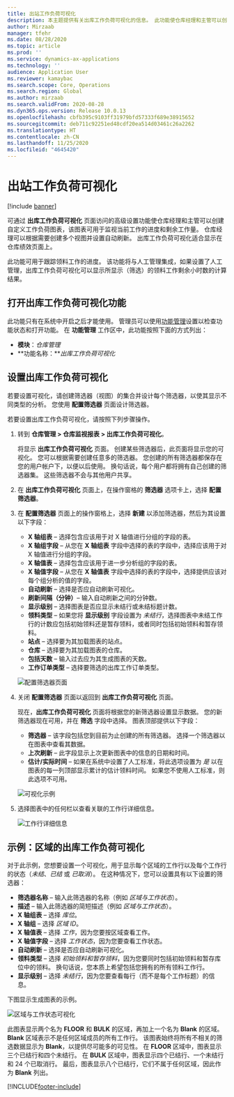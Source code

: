 ```yaml
---
title: 出站工作负荷可视化
description: 本主题提供有关出库工作负荷可视化的信息。 此功能使仓库经理和主管可以创建自定义工作负荷图表，该图表可用于监视当前工作的进度和剩余工作量。 仓库经理可以根据需要创建多个视图并设置自动刷新。
author: Mirzaab
manager: tfehr
ms.date: 08/28/2020
ms.topic: article
ms.prod: ''
ms.service: dynamics-ax-applications
ms.technology: ''
audience: Application User
ms.reviewer: kamaybac
ms.search.scope: Core, Operations
ms.search.region: Global
ms.author: mirzaab
ms.search.validFrom: 2020-08-28
ms.dyn365.ops.version: Release 10.0.13
ms.openlocfilehash: cbfb395c9103ff31979bfd57333f689e38915652
ms.sourcegitcommit: deb711c92251ed48cdf20ea514d03461c26a2262
ms.translationtype: HT
ms.contentlocale: zh-CN
ms.lasthandoff: 11/25/2020
ms.locfileid: "4645420"
---
```

# <a name="outbound-workload-visualization"></a>出站工作负荷可视化

[!include [banner](../includes/banner.md)]

可通过 **出库工作负荷可视化** 页面访问的高级设置功能使仓库经理和主管可以创建自定义工作负荷图表，该图表可用于监视当前工作的进度和剩余工作量。 仓库经理可以根据需要创建多个视图并设置自动刷新。 出库工作负荷可视化适合显示在仓库绩效页面上。

此功能可用于跟踪领料工作的进度。 该功能将与人工管理集成，如果设置了人工管理，出库工作负荷可视化可以显示所显示（筛选）的领料工作剩余小时数的计算结果。

## <a name="turn-on-the-outbound-workload-visualization-feature"></a>打开出库工作负荷可视化功能

此功能只有在系统中开启之后才能使用。 管理员可以使用[功能管理](../../fin-ops-core/fin-ops/get-started/feature-management/feature-management-overview.md)设置以检查功能状态和打开功能。 在 **功能管理** 工作区中，此功能按照下面的方式列出：

- **模块**：*仓库管理*
- **功能名称：***出库工作负荷可视化*

## <a name="set-up-outbound-workload-visualizations"></a>设置出库工作负荷可视化

若要设置可视化，请创建筛选器（视图）的集合并设计每个筛选器，以使其显示不同类型的分析。 您使用 **配置筛选器** 页面设计筛选器。

若要设置出库工作负荷可视化，请按照下列步骤操作。

1. 转到 **仓库管理 \> 仓库监视报表 \> 出库工作负荷可视化**。

    将显示 **出库工作负荷可视化** 页面。 创建某些筛选器后，此页面将显示您的可视化。 您可以根据需要创建任意多的筛选器。 您创建的所有筛选器都保存在您的用户帐户下，以便以后使用。 换句话说，每个用户都将拥有自己创建的筛选器集。 这些筛选器不会与其他用户共享。

1. 在 **出库工作负荷可视化** 页面上，在操作窗格的 **筛选器** 选项卡上，选择 **配置筛选器**。
1. 在 **配置筛选器** 页面上的操作窗格上，选择 **新建** 以添加筛选器，然后为其设置以下字段：

    - **X 轴组表** – 选择包含应该用于对 X 轴值进行分组的字段的表。
    - **X 轴组字段** – 从您在 **X 轴组表** 字段中选择的表的字段中，选择应该用于对 X 轴值进行分组的字段。
    - **X 轴值表** – 选择包含应该用于进一步分析组的字段的表。
    - **X 轴值字段** – 从您在 **X 轴值表** 字段中选择的表的字段中，选择提供应该对每个组分析的值的字段。
    - **自动刷新** – 选择是否应自动刷新可视化。
    - **刷新间隔（分钟）**– 输入自动刷新之间的分钟数。
    - **显示级别** – 选择图表是否应显示未结行或未结标题计数。
    - **领料类型** – 如果您将 **显示级别** 字段设置为 _未结行_，选择图表中未结工作行的计数应包括初始领料还是暂存领料，或者同时包括初始领料和暂存领料。
    - **站点** – 选择要为其加载图表的站点。
    - **仓库** – 选择要为其加载图表的仓库。
    - **包括天数** – 输入过去应为其生成图表的天数。
    - **工作订单类型** – 选择要筛选的出库工作订单类型。

    ![配置筛选器页面](media/work-viz-filters-1.png "配置筛选器页面")

1. 关闭 **配置筛选器** 页面以返回到 **出库工作负荷可视化** 页面。

    现在，**出库工作负荷可视化** 页面将根据您的新筛选器设置显示数据。 您的新筛选器现在可用，并在 **筛选** 字段中选择。 图表顶部提供以下字段：

    - **筛选器** – 该字段包括您到目前为止创建的所有筛选器。 选择一个筛选器以在图表中查看其数据。
    - **上次刷新** – 此字段显示上次更新图表中的信息的日期和时间。
    - **估计/实际时间** – 如果在系统中设置了人工标准，将此选项设置为 *是* 以在图表的每一列顶部显示累计的估计领料时间。 如果您不使用人工标准，则此选项不可用。

    ![可视化示例](media/work-viz-chart.png "可视化示例")

1. 选择图表中的任何栏以查看关联的工作行详细信息。

    ![工作行详细信息](media/work-viz-work-details.png "工作行详细信息")

## <a name="example-outbound-workload-visualization-for-zones"></a>示例：区域的出库工作负荷可视化

对于此示例，您想要设置一个可视化，用于显示每个区域的工作行以及每个工作行的状态（_未结_、_已结_ 或 _已取消_）。 在这种情况下，您可以设置具有以下设置的筛选器：

- **筛选器名称** – 输入此筛选器的名称（例如 _区域与工作状态_）。
- **描述** – 输入此筛选器的简短描述（例如 _区域与工作状态_）。
- **X 轴组表** – 选择 _库位_。
- **X 轴组** – 选择 _区域 ID_。
- **X 轴值表** – 选择 _工作_，因为您要按区域查看工作。
- **X 轴值字段** – 选择 _工作状态_，因为您要查看工作状态。
- **自动刷新** – 选择是否应自动刷新可视化。
- **领料类型** – 选择 _初始领料和暂存领料_，因为您要同时包括初始领料和暂存库位中的领料。 换句话说，您本质上希望包括您拥有的所有领料工作行。
- **显示级别** – 选择 _未结行_，因为您要查看每行（而不是每个工作标题）的信息。

下图显示生成图表的示例。

![区域与工作状态可视化](media/work-viz-chart.png "区域与工作状态可视化")

此图表显示两个名为 **FLOOR** 和 **BULK** 的区域，再加上一个名为 **Blank** 的区域。 **Blank** 区域表示不是任何区域成员的所有工作行。 该图表始终将所有不相关的筛选数据显示为 **Blank**，以提供尽可能多的可见性。 在 **FLOOR** 区域中，图表显示三个已结行和四个未结行。 在 **BULK** 区域中，图表显示四个已结行、一个未结行和 24 个已取消行。 最后，图表显示八个已结行，它们不属于任何区域，因此作为 **Blank** 列出。


[!INCLUDE[footer-include](../../includes/footer-banner.md)]